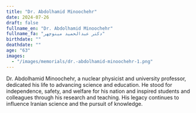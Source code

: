 ```yaml
---
title: "Dr. Abdolhamid Minoochehr"
date: 2024-07-26
draft: false
fullname_en: "Dr. Abdolhamid Minoochehr"
fullname_fa: "دکتر عبدالحمید مینوچهر"
birthdate: ""
deathdate: ""
age: "63"
images:
  - "/images/memorials/dr.-abdolhamid-minoochehr-1.png"
---
```


Dr. Abdolhamid Minoochehr, a nuclear physicist and university professor, dedicated his life to advancing science and education. He stood for independence, safety, and welfare for his nation and inspired students and colleagues through his research and teaching. His legacy continues to influence Iranian science and the pursuit of knowledge.
